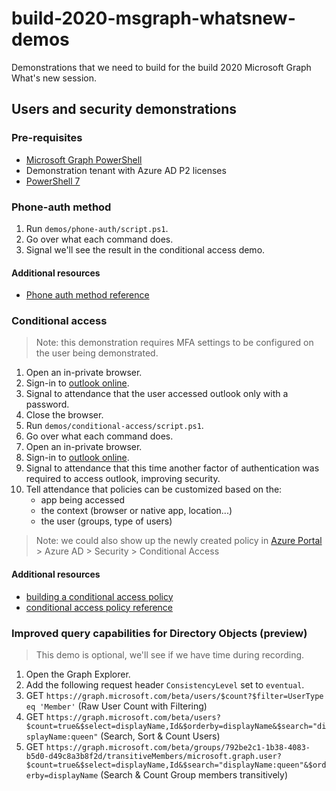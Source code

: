 # build-2020-msgraph-whatsnew-demos
Demonstrations that we need to build for the build 2020 Microsoft Graph What's new session.

## Users and security demonstrations

### Pre-requisites

- [Microsoft Graph PowerShell](https://www.powershellgallery.com/packages/Microsoft.Graph)
- Demonstration tenant with Azure AD P2 licenses
- [PowerShell 7](https://docs.microsoft.com/en-us/powershell/scripting/install/installing-powershell-core-on-windows?view=powershell-7#installing-the-msi-package)

### Phone-auth method

1. Run `demos/phone-auth/script.ps1`.
1. Go over what each command does.
1. Signal we'll see the result in the conditional access demo.

#### Additional resources

- [Phone auth method reference](https://docs.microsoft.com/en-us/graph/api/resources/phoneauthenticationmethod?view=graph-rest-beta)

### Conditional access

>Note: this demonstration requires MFA settings to be configured on the user being demonstrated.

1. Open an in-private browser.
1. Sign-in to [outlook online](https://outlook.office.com/mail/inbox).
1. Signal to attendance that the user accessed outlook only with a password.
1. Close the browser.
1. Run `demos/conditional-access/script.ps1`.
1. Go over what each command does.
1. Open an in-private browser.
1. Sign-in to [outlook online](https://outlook.office.com/mail/inbox).
1. Signal to attendance that this time another factor of authentication was required to access outlook, improving security.
1. Tell attendance that policies can be customized based on the:
    - app being accessed
    - the context (browser or native app, location...)
    - the user (groups, type of users)

>Note: we could also show up the newly created policy in [Azure Portal](https://portal.azure.com) > Azure AD > Security > Conditional Access

#### Additional resources

- [building a conditional access policy](https://docs.microsoft.com/en-us/azure/active-directory/conditional-access/concept-conditional-access-policies)
- [conditional access policy reference](https://docs.microsoft.com/en-us/graph/api/conditionalaccessroot-post-policies?view=graph-rest-beta&tabs=http)


### Improved query capabilities for Directory Objects (preview)

> This demo is optional, we'll see if we have time during recording.

1. Open the Graph Explorer.
1. Add the following request header `ConsistencyLevel` set to `eventual`.
1. GET `https://graph.microsoft.com/beta/users/$count?$filter=UserType  eq 'Member'` (Raw User Count with Filtering)
1. GET `https://graph.microsoft.com/beta/users?$count=true&$select=displayName,Id&$orderby=displayName&$search="displayName:queen"` (Search, Sort & Count Users)
1. GET `https://graph.microsoft.com/beta/groups/792be2c1-1b38-4083-b5d0-d49c8a3b8f2d/transitiveMembers/microsoft.graph.user?$count=true&$select=displayName,Id&$search="displayName:queen"&$orderby=displayName` (Search & Count Group members transitively)